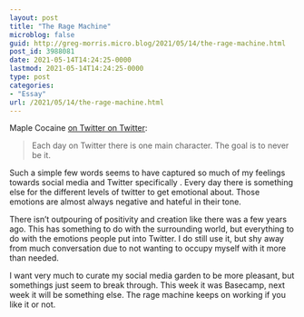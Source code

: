 ```yaml
---
layout: post
title: "The Rage Machine"
microblog: false
guid: http://greg-morris.micro.blog/2021/05/14/the-rage-machine.html
post_id: 3988081
date: 2021-05-14T14:24:25-0000
lastmod: 2021-05-14T14:24:25-0000
type: post
categories:
- "Essay"
url: /2021/05/14/the-rage-machine.html
---
```

<!--kg-card-begin: html--><div>
<div>
<p>Maple Cocaine <a href="https://twitter.com/maplecocaine/status/1080665226410889217?lang=en">on Twitter on Twitter</a>:</p>
<blockquote><p>Each day on Twitter there is one main character. The goal is to never be it.</p></blockquote>
<p>Such a simple few words seems to have captured so much of my feelings towards social media and Twitter specifically . Every day there is something else for the different levels of twitter to get emotional about. Those emotions are almost always negative and hateful in their tone.</p>
<p>There isn’t outpouring of positivity and creation like there was a few years ago. This has something to do with the surrounding world, but everything to do with the emotions people put into Twitter. I do still use it, but shy away from much conversation due to not wanting to occupy myself with it more than needed.</p>
<p>I want very much to curate my social media garden to be more pleasant, but somethings just seem to break through. This week it was Basecamp, next week it will be something else. The rage machine keeps on working if you like it or not.</p>
</div>
</div>
<!--kg-card-end: html-->
